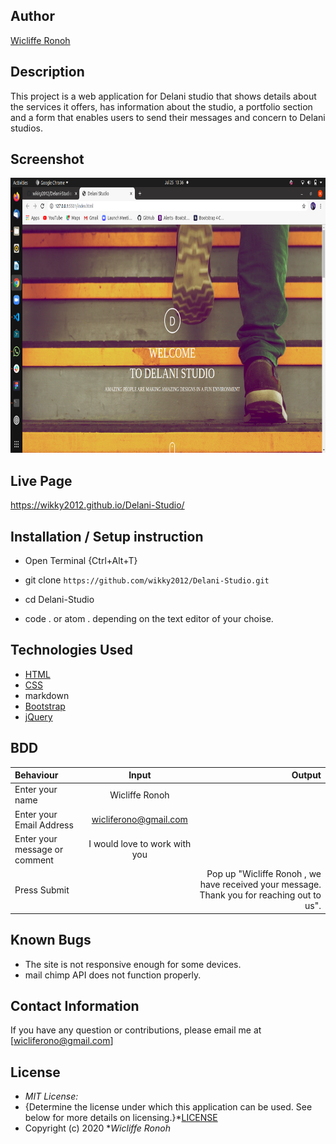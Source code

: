 

## Author

[Wicliffe Ronoh](https://github.com/wikky2012/Delani-Studio)

## Description

This project is a web application for Delani studio that shows details about the services it offers, has information about the studio, a portfolio section and a form that enables users to send their messages and concern to Delani studios. 

## Screenshot
<img src=https://github.com/wikky2012/Delani-Studio/blob/master/screenshot/Screenshot%20from%202020-07-25%2013-36-58.png width="900px" height="440px">

## Live Page 
https://wikky2012.github.io/Delani-Studio/


## Installation / Setup instruction
* Open Terminal {Ctrl+Alt+T}

* git clone ```https://github.com/wikky2012/Delani-Studio.git```

* cd Delani-Studio

* code . or atom . depending on the text editor of your choise.

## Technologies Used

* [HTML](https://developer.mozilla.org/en-US/docs/Web/HTML)
* [CSS](https://developer.mozilla.org/en-US/docs/Web/CSS)
* markdown
* [Bootstrap](https://getbootstrap.com/docs/4.5/getting-started/introduction/)
* [jQuery](https://www.w3schools.com/jquery/default.asp)



## BDD
| Behaviour      | Input        | Output       |
| :------------- | :----------: | -----------: |
|  Enter your name  |   Wicliffe Ronoh|     |
| Enter your Email Address  | wicliferono@gmail.com |   |
| Enter your message or comment   |  I would love to work with you     |     |
| Press Submit|     |Pop up "Wicliffe Ronoh , we have received your message. Thank you for reaching out to us".|

## Known Bugs
* The site is not responsive enough for some devices. 
* mail chimp API does not function properly.

## Contact Information 

If you have any question or contributions, please email me at [wicliferono@gmail.com]

## License
* *MIT License:*
* {Determine the license under which this application can be used.  See below for more details on licensing.}*[LICENSE](LICENSE)
* Copyright (c) 2020 **Wicliffe Ronoh*

